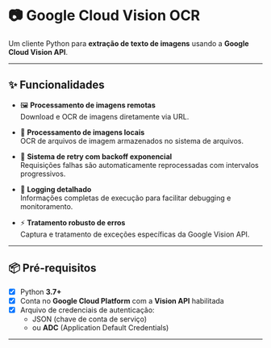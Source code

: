 # 📷 Google Cloud Vision OCR

Um cliente Python para **extração de texto de imagens** usando a **Google Cloud Vision API**.

---

## ✨ Funcionalidades

- 🖼️ **Processamento de imagens remotas**  
  Download e OCR de imagens diretamente via URL.

- 📁 **Processamento de imagens locais**  
  OCR de arquivos de imagem armazenados no sistema de arquivos.

- 🔄 **Sistema de retry com backoff exponencial**  
  Requisições falhas são automaticamente reprocessadas com intervalos progressivos.

- 📝 **Logging detalhado**  
  Informações completas de execução para facilitar debugging e monitoramento.

- ⚡ **Tratamento robusto de erros**  
  Captura e tratamento de exceções específicas da Google Vision API.

---

## 📦 Pré-requisitos

- [x] Python **3.7+**
- [x] Conta no **Google Cloud Platform** com a **Vision API** habilitada
- [x] Arquivo de credenciais de autenticação:
  - JSON (chave de conta de serviço)
  - ou **ADC** (Application Default Credentials)

---


